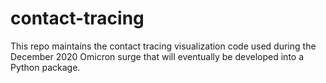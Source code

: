 # contact-tracing

This repo maintains the contact tracing visualization code used during the
December 2020 Omicron surge that will eventually be developed into a
Python package.